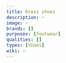 ```yaml
---
title: Dress shoes
description: ~
image: ~
brands: []
purposes: [footwear]
qualities: []
types: [shoes]
wiki: ~
---
```

